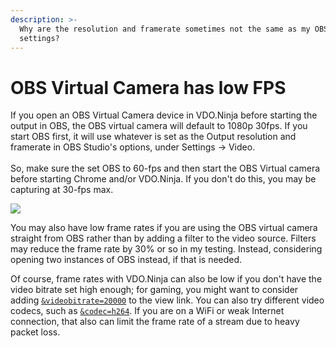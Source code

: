 ```yaml
---
description: >-
  Why are the resolution and framerate sometimes not the same as my OBS output
  settings?
---
```


# OBS Virtual Camera has low FPS

If you open an OBS Virtual Camera device in VDO.Ninja before starting the output in OBS, the OBS virtual camera will default to 1080p 30fps. If you start OBS first, it will use whatever is set as the Output resolution and framerate in OBS Studio's options, under Settings -> Video.\
\
So, make sure the set OBS to 60-fps and then start the OBS Virtual camera before starting Chrome and/or VDO.Ninja. If you don't do this, you may be capturing at 30-fps max.

![](<../.gitbook/assets/image (85).png>)

You may also have low frame rates if you are using the OBS virtual camera straight from OBS rather than by adding a filter to the video source. Filters may reduce the frame rate by 30% or so in my testing. Instead, considering opening two instances of OBS instead, if that is needed.

Of course, frame rates with VDO.Ninja can also be low if you don't have the video bitrate set high enough; for gaming, you might want to consider adding [`&videobitrate=20000`](../advanced-settings/video-bitrate-parameters/bitrate.md) to the view link. You can also try different video codecs, such as [`&codec=h264`](../advanced-settings/view-parameters/codec.md). If you are on a WiFi or weak Internet connection, that also can limit the frame rate of a stream due to heavy packet loss.&#x20;
